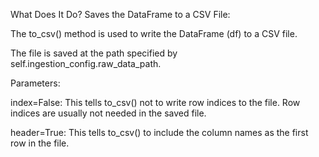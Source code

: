 What Does It Do?
Saves the DataFrame to a CSV File:

The to_csv() method is used to write the DataFrame (df) to a CSV file.

The file is saved at the path specified by self.ingestion_config.raw_data_path.

Parameters:

index=False: This tells to_csv() not to write row indices to the file. Row indices are usually not needed in the saved file.

header=True: This tells to_csv() to include the column names as the first row in the file.